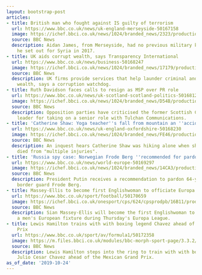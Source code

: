 ```yaml
---
layout: bootstrap-post
articles:
- title: British man who fought against IS guilty of terrorism
  url: https://www.bbc.co.uk/news/uk-england-merseyside-50167158
  image: https://ichef.bbci.co.uk/news/1024/branded_news/2323/production/_106359980_aidanjamespa.jpg
  source: BBC News
  description: Aidan James, from Merseyside, had no previous military knowledge when
    he set out for Syria in 2017.
- title: UK aids corrupt wealth, says Transparency International
  url: https://www.bbc.co.uk/news/business-50168247
  image: https://ichef.bbci.co.uk/news/1024/branded_news/17179/production/_109358549_briefcasedollars.jpg
  source: BBC News
  description: UK firms provide services that help launder criminal and suspicious
    wealth, says a corruption watchdog.
- title: Ruth Davidson faces calls to resign as MSP over PR role
  url: https://www.bbc.co.uk/news/uk-scotland-scotland-politics-50168124
  image: https://ichef.bbci.co.uk/news/1024/branded_news/D54B/production/_108530645_gettyimages-1150980645.jpg
  source: BBC News
  description: Opposition parties have criticised the former Scottish Conservatives
    leader for taking on a senior role with Tulchan Communications.
- title: 'Catherine Shaw: Yoga teacher''s fall from mountain an ''accident'''
  url: https://www.bbc.co.uk/news/uk-england-oxfordshire-50168230
  image: https://ichef.bbci.co.uk/news/1024/branded_news/FE46/production/_106049056_catherine_shaw.jpg
  source: BBC News
  description: An inquest hears Catherine Shaw was hiking alone when she fell and
    died from "multiple injuries".
- title: 'Russia spy case: Norwegian Frode Berg ''recommended for pardon'''
  url: https://www.bbc.co.uk/news/world-europe-50169297
  image: https://ichef.bbci.co.uk/news/1024/branded_news/14CA3/production/_109355158_gettyimages-1137478799.jpg
  source: BBC News
  description: President Putin receives a recommendation to pardon 64-year-old former
    border guard Frode Berg.
- title: Massey-Ellis to become first Englishwoman to officiate Europa League tie
  url: https://www.bbc.co.uk/sport/football/50170659
  image: https://ichef.bbci.co.uk/onesport/cps/624/cpsprodpb/16B11/production/_109354929_masseytwo_getty.jpg
  source: BBC News
  description: Sian Massey-Ellis will become the first Englishwoman to officiate in
    a men's European fixture during Thursday's Europa League.
- title: Lewis Hamilton trains with with boxing legend Chavez ahead of Mexican Grand
    Prix
  url: https://www.bbc.co.uk/sport/av/formula1/50172358
  image: https://m.files.bbci.co.uk/modules/bbc-morph-sport-page/3.3.2/images/bbc-sport-logo.png
  source: BBC News
  description: Lewis Hamilton steps into the ring to train with with boxing legend
    Julio Cesar Chavez ahead of the Mexican Grand Prix.
as_of_date: '2019-10-24'
---
```


